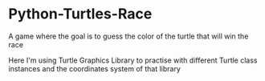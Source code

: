 # Python-Turtles-Race
A game where the goal is to guess the color of the turtle that will win the race

Here I'm using Turtle Graphics Library to practise with different Turtle class instances and the coordinates system of that library
